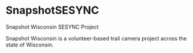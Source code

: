 # SnapshotSESYNC
Snapshot Wisconsin SESYNC Project

Snapshot Wisconsin is a volunteer-based trail camera project across the state of Wisconsin. 

